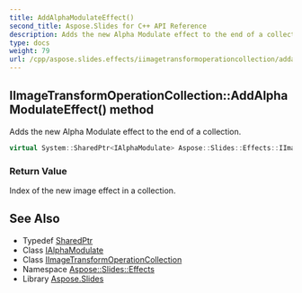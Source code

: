 ```yaml
---
title: AddAlphaModulateEffect()
second_title: Aspose.Slides for C++ API Reference
description: Adds the new Alpha Modulate effect to the end of a collection.
type: docs
weight: 79
url: /cpp/aspose.slides.effects/iimagetransformoperationcollection/addalphamodulateeffect/
---
```

## IImageTransformOperationCollection::AddAlphaModulateEffect() method


Adds the new Alpha Modulate effect to the end of a collection.

```cpp
virtual System::SharedPtr<IAlphaModulate> Aspose::Slides::Effects::IImageTransformOperationCollection::AddAlphaModulateEffect()=0
```


### Return Value

Index of the new image effect in a collection.

## See Also

* Typedef [SharedPtr](../../system/sharedptr/)
* Class [IAlphaModulate](../ialphamodulate/)
* Class [IImageTransformOperationCollection](./)
* Namespace [Aspose::Slides::Effects](../)
* Library [Aspose.Slides](../../)